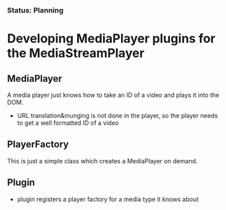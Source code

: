 ### Status: Planning
# Developing MediaPlayer plugins for the MediaStreamPlayer


## MediaPlayer

A media player just knows how to take an ID of a video and plays it into the DOM.

* URL translation&munging is not done in the player, so the player needs to get a well formatted ID of a video


## PlayerFactory
This is just a simple class which creates a MediaPlayer on demand.

## Plugin
- plugin registers a player factory for a media type it knows about
